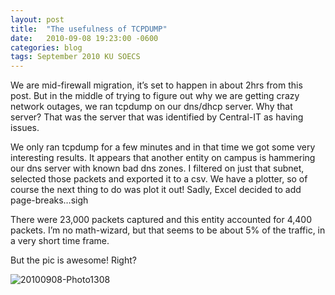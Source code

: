 ```yaml
---
layout: post
title:  "The usefulness of TCPDUMP"
date:   2010-09-08 19:23:00 -0600
categories: blog
tags: September 2010 KU SOECS
---
```

We are mid-firewall migration, it’s set to happen in about 2hrs from this post. But in the middle of trying to figure out why we are getting crazy network outages, we ran tcpdump on our dns/dhcp server. Why that server? That was the server that was identified by Central-IT as having issues.

We only ran tcpdump for a few minutes and in that time we got some very interesting results. It appears that another entity on campus is hammering our dns server with known bad dns zones. I filtered on just that subnet, selected those packets and exported it to a csv. We have a plotter, so of course the next thing to do was plot it out! Sadly, Excel decided to add page-breaks…sigh

There were 23,000 packets captured and this entity accounted for 4,400 packets. I’m no math-wizard, but that seems to be about 5% of the traffic, in a very short time frame.

But the pic is awesome! Right?

![20100908-Photo1308](https://prdwebappstorage.blob.core.windows.net/pattontech/images/20100908-Photo1308.jpg)
